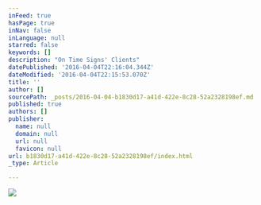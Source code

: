 ```yaml
---
inFeed: true
hasPage: true
inNav: false
inLanguage: null
starred: false
keywords: []
description: "On Time Signs' Clients"
datePublished: '2016-04-04T22:16:04.344Z'
dateModified: '2016-04-04T22:15:53.070Z'
title: ''
author: []
sourcePath: _posts/2016-04-04-b1830d17-a41d-422e-8c28-52a2328198ef.md
published: true
authors: []
publisher:
  name: null
  domain: null
  url: null
  favicon: null
url: b1830d17-a41d-422e-8c28-52a2328198ef/index.html
_type: Article

---
```

![](https://the-grid-user-content.s3-us-west-2.amazonaws.com/a77da73d-b492-4578-8c72-a9724fa90ec5.jpg)